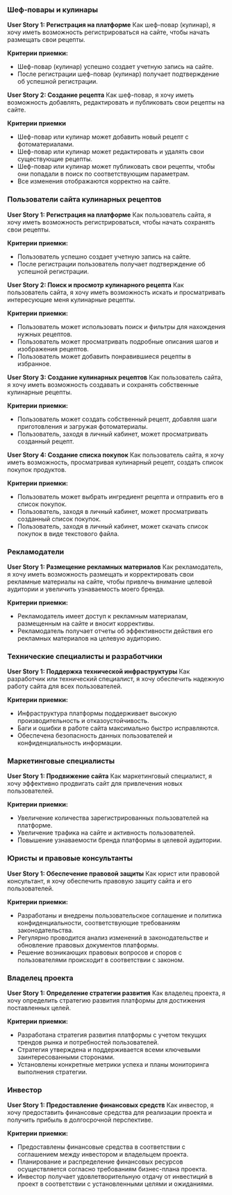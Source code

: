 ### Шеф-повары и кулинары

**User Story 1: Регистрация на платформе**
Как шеф-повар (кулинар), я хочу иметь возможность регистрироваться на сайте, чтобы начать размещать свои рецепты.

**Критерии приемки:**
- Шеф-повар (кулинар) успешно создает учетную запись на сайте.
- После регистрации шеф-повар (кулинар) получает подтверждение об успешной регистрации.

**User Story 2: Создание рецепта**
Как шеф-повар, я хочу иметь возможность добавлять, редактировать и публиковать свои рецепты на сайте.

**Критерии приемки**
- Шеф-повар или кулинар может добавить новый рецепт с фотоматериалами.
- Шеф-повар или кулинар может редактировать и удалять свои существующие рецепты.
- Шеф-повар или кулинар может публиковать свои рецепты, чтобы они попадали в поиск по соответствующим параметрам.
- Все изменения отображаются корректно на сайте.

### Пользователи сайта кулинарных рецептов

**User Story 1: Регистрация на платформе**
Как пользователь сайта, я хочу иметь возможность регистрироваться, чтобы начать сохранять свои рецепты.

**Критерии приемки:**
- Пользователь успешно создает учетную запись на сайте.
- После регистрации пользователь получает подтверждение об успешной регистрации.

**User Story 2: Поиск и просмотр кулинарного рецепта**
Как пользователь сайта, я хочу иметь возможность искать и просматривать интересующие меня кулинарные рецепты.

**Критерии приемки:**
- Пользователь может использовать поиск и фильтры для нахождения нужных рецептов.
- Пользователь может просматривать подробные описания шагов и изображения рецептов.
- Пользователь может добавить понравившиеся рецепты в избранное.

**User Story 3: Создание кулинарных рецептов**
Как пользователь сайта, я хочу иметь возможность создавать и сохранять собственные кулинарные рецепты.

**Критерии приемки:**
- Пользователь может создать собственный рецепт, добавляя шаги приготовления и загружая фотоматериалы.
- Пользователь, заходя в личный кабинет, может просматривать созданный рецепт.

**User Story 4: Создание списка покупок**
Как пользователь сайта, я хочу иметь возможность, просматривая кулинарный рецепт, создать список покупок продуктов.

**Критерии приемки:**
- Пользователь может выбрать ингредиент рецепта и отправить его в список покупок.
- Пользователь, заходя в личный кабинет, может просматривать созданный список покупок.
- Пользователь, заходя в личный кабинет, может скачать список покупок в виде текстового файла.

### Рекламодатели

**User Story 1: Размещение рекламных материалов**
Как рекламодатель, я хочу иметь возможность размещать и корректировать свои рекламные материалы на сайте, чтобы привлечь внимание 
целевой аудитории и увеличить узнаваемость моего бренда.

**Критерии приемки:**
- Рекламодатель имеет доступ к рекламным материалам, размещенным на сайте и вносит коррективы.
- Рекламодатель получает отчеты об эффективности действия его рекламных материалов на целевую аудиторию.

###  Технические специалисты и разработчики

**User Story 1: Поддержка технической инфраструктуры**
Как разработчик или технический специалист, я хочу обеспечить надежную работу сайта для всех пользователей.

**Критерии приемки:**
- Инфраструктура платформы поддерживает высокую производительность и отказоустойчивость.
- Баги и ошибки в работе сайта максимально быстро исправляются.
- Обеспечена безопасность данных пользователей и конфиденциальность информации.

### Маркетинговые специалисты

**User Story 1: Продвижение сайта**
Как маркетинговый специалист, я хочу эффективно продвигать сайт для привлечения новых пользователей.

**Критерии приемки:**
- Увеличение количества зарегистрированных пользователей на платформе.
- Увеличение трафика на сайте и активность пользователей.
- Повышение узнаваемости бренда платформы в целевой аудитории.

### Юристы и правовые консультанты

**User Story 1: Обеспечение правовой защиты**
Как юрист или правовой консультант, я хочу обеспечить правовую защиту сайта и его пользователей.

**Критерии приемки:**
- Разработаны и внедрены пользовательское соглашение и политика конфиденциальности, соответствующие 
  требованиям законодательства.
- Регулярно проводится анализ изменений в законодательстве и обновление правовых документов платформы.
- Решение возникающих правовых вопросов и споров с пользователями происходит в соответствии с законом.

### Владелец проекта

**User Story 1: Определение стратегии развития**
Как владелец проекта, я хочу определить стратегию развития платформы для достижения поставленных целей.

**Критерии приемки:**
- Разработана стратегия развития платформы с учетом текущих трендов рынка и потребностей пользователей.
- Стратегия утверждена и поддерживается всеми ключевыми заинтересованными сторонами.
- Установлены конкретные метрики успеха и планы мониторинга выполнения стратегии.

### Инвестор

**User Story 1: Предоставление финансовых средств**
Как инвестор, я хочу предоставить финансовые средства для реализации проекта и получить прибыль в долгосрочной перспективе.

**Критерии приемки:**
- Предоставлены финансовые средства в соответствии с соглашением между инвестором и владельцем проекта.
- Планирование и распределение финансовых ресурсов осуществляется согласно требованиям бизнес-плана проекта.
- Инвестор получает удовлетворительную отдачу от инвестиций в проект в соответствии с установленными целями и ожиданиями.
